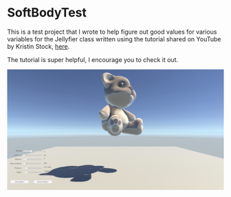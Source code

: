 # SoftBodyTest

This is a test project that I wrote to help figure out good values for various variables for the Jellyfier class written using
the tutorial shared on YouTube by Kristin Stock, [here](https://www.youtube.com/watch?v=UxLJ6XewTVs).

The tutorial is super helpful, I encourage you to check it out.

![Screenshot](./screenshot.png)
